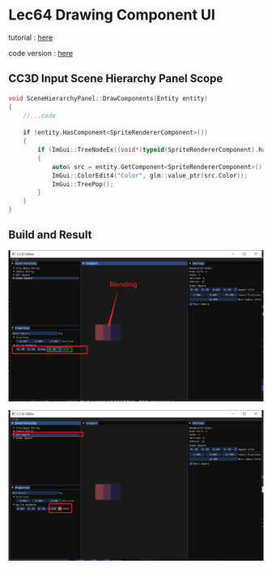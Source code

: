 # Lec64 Drawing Component UI

tutorial : [here](https://www.youtube.com/watch?v=u3yq8s3KuSE&list=PLlrATfBNZ98dC-V-N3m0Go4deliWHPFwT&index=87)

code version : [here](https://github.com/Graphic-researcher/Crosa-Conty-3D/commit/59e9c070f94075f04ac90903f90bfca754393a93)

## CC3D Input Scene Hierarchy Panel Scope

```c++
void SceneHierarchyPanel::DrawComponents(Entity entity)
{
    //...code

    if (entity.HasComponent<SpriteRendererComponent>())
    {
        if (ImGui::TreeNodeEx((void*)typeid(SpriteRendererComponent).hash_code(), ImGuiTreeNodeFlags_DefaultOpen, "Sprite Renderer"))
        {
            auto& src = entity.GetComponent<SpriteRendererComponent>();
            ImGui::ColorEdit4("Color", glm::value_ptr(src.Color));
            ImGui::TreePop();
        }
    }
}
```

## Build and Result

![color1](./color1.png)

![color2](./color2.png)